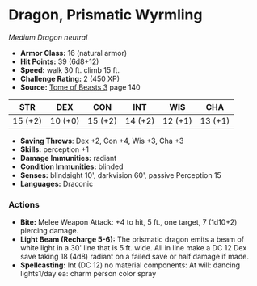 # Dragon, Prismatic Wyrmling

*Medium* *Dragon* *neutral*

- **Armor Class:** 16 (natural armor)
- **Hit Points:** 39 (6d8+12)
- **Speed:** walk 30 ft. climb 15 ft.
- **Challenge Rating:** 2 (450 XP)
- **Source:** [Tome of Beasts 3](https://koboldpress.com/kpstore/product/tome-of-beasts-3-for-5th-edition/) page 140

| STR | DEX | CON | INT | WIS | CHA |
| --- | --- | --- | --- | --- | --- |
| 15 (+2) | 10 (+0) | 15 (+2) | 14 (+2) | 12 (+1) | 13 (+1) |

- **Saving Throws**: Dex +2, Con +4, Wis +3, Cha +3
- **Skills:** perception +1
- **Damage Immunities:** radiant
- **Condition Immunities:** blinded
- **Senses:** blindsight 10', darkvision 60', passive Perception 15
- **Languages:** Draconic

### Actions

- **Bite:** Melee Weapon Attack: +4 to hit, 5 ft., one target, 7 (1d10+2) piercing damage.
- **Light Beam (Recharge 5-6):** The prismatic dragon emits a beam of white light in a 30' line that is 5 ft. wide. All in line make a DC 12 Dex save taking 18 (4d8) radiant on a failed save or half damage if made.
- **Spellcasting:** Int (DC 12) no material components: At will: dancing lights1/day ea: charm person color spray


